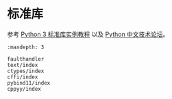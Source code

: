 # 标准库

参考 [Python 3 标准库实例教程](https://pymotw.com/3/) 以及 [Python 中文技术论坛](https://learnku.com/python)。

```{toctree}
:maxdepth: 3

faulthandler
text/index
ctypes/index
cffi/index
pybind11/index
cppyy/index
```
